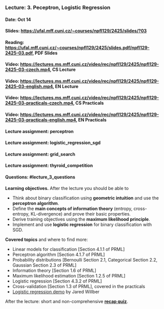 ### Lecture: 3. Peceptron, Logistic Regression
#### Date: Oct 14
#### Slides: https://ufal.mff.cuni.cz/~courses/npfl129/2425/slides/?03
#### Reading: https://ufal.mff.cuni.cz/~courses/npfl129/2425/slides.pdf/npfl129-2425-03.pdf, PDF Slides
#### Video: https://lectures.ms.mff.cuni.cz/video/rec/npfl129/2425/npfl129-2425-03-czech.mp4, CS Lecture
#### Video: https://lectures.ms.mff.cuni.cz/video/rec/npfl129/2425/npfl129-2425-03-english.mp4, EN Lecture
#### Video: https://lectures.ms.mff.cuni.cz/video/rec/npfl129/2425/npfl129-2425-03-practicals-czech.mp4, CS Practicals
#### Video: https://lectures.ms.mff.cuni.cz/video/rec/npfl129/2425/npfl129-2425-03-practicals-english.mp4, EN Practicals
#### Lecture assignment: perceptron
#### Lecture assignment: logistic_regression_sgd
#### Lecture assignment: grid_search
#### Lecture assignment: thyroid_competition
#### Questions: #lecture_3_questions

**Learning objectives.** After the lecture you should be able to

- Think about binary classification using **geometric intuition** and use the
  **perceptron algorithm**.
- Define the **main concepts of information theory** (entropy, cross-entropy,
  KL-divergence) and prove their basic properties.
- Derive training objectives using the **maximum likelihood principle**.
- Implement and use **logistic regression** for binary classification with SGD.

**Covered topics** and where to find more:

- Linear models for classification [Section 4.1.1 of PRML]
- Perceptron algorithm [Section 4.1.7 of PRML]
- Probability distributions [Bernoulli Section 2.1, Categorical Section 2.2, Gaussian Section 2.3 of PRML]
- Information theory [Section 1.6 of PRML]
- Maximum likelihood estimation [Section 1.2.5 of PRML]
- Logistic regression [Section 4.3.2 of PRML]
- Cross-validation [Section 1.3 of PRML], covered in the practicals
- [Logistic regression demo](https://mlu-explain.github.io/logistic-regression) by Jared Willber

After the lecture: short and non-comprehensive [**recap quiz**](http://quest.ms.mff.cuni.cz/class-quiz/quiz/ml_intro_lect03).